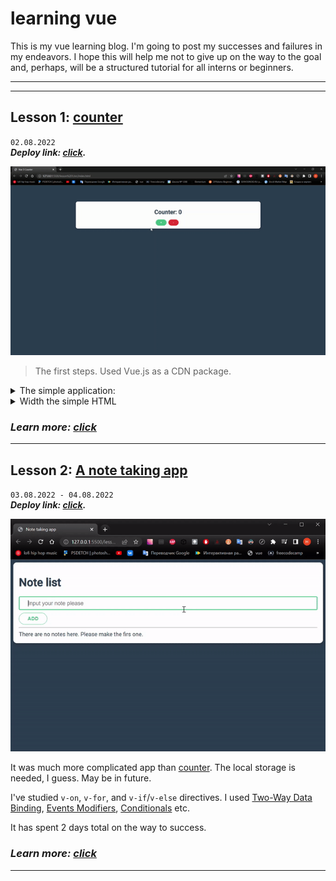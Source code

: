 # learning vue
This is my vue learning blog.
I'm going to post my successes and failures in my endeavors. I hope this will help me not to give up on the way to the goal and, perhaps, will be a structured tutorial for all interns or beginners.

***
***
## Lesson 1: [counter](https://github.com/syrovezhko/learning-vue/tree/lesson1/lesson%201)

`02.08.2022`  
***Deploy link: [click](https://syrovezhko.github.io/learning-vue/lesson%201/src/).***


![image](https://github.com/syrovezhko/learning-vue/blob/lesson1/lesson%201/counter.gif)

> The first steps. Used Vue.js as a CDN package.

<details>
<summary>The simple application:</summary>

```JS
const App = {
  data() {
    return {
      counter: 0
    }
  }
}

Vue.createApp(App).mount('#app')
```
</details>

<details>
<summary>Width the simple HTML</summary>

```HTML
<!DOCTYPE html>
<html lang="en">
  <head>
    <meta charset="UTF-8" />
    <meta name="viewport" content="width=device-width, initial-scale=1.0" />
    <title>Vue 3 Counter</title>
    <link rel="stylesheet" href="style.css" />
  </head>
  <body>
    <div class="container pt-5" id="app">
      <div class="card center">
        <h1>Counter: {{ counter }}</h1>
        <div>
          <button class="btn primary" v-on:click="counter++">+</button>
          <button class="btn danger" v-on:click="counter > 0 ? counter-- : 0">-</button>
        </div>
      </div>
    </div>
    <script src="https://unpkg.com/vue@next"></script>
    <script src="app.js"></script>
  </body>
</html>
```
</details>

### ***Learn more: [click](https://github.com/syrovezhko/learning-vue/tree/lesson1/lesson%201)***

***

## Lesson 2: [A note taking app](https://github.com/syrovezhko/learning-vue/tree/lesson2/lesson%202)

`03.08.2022 - 04.08.2022`  
***Deploy link: [click](https://syrovezhko.github.io/learning-vue/lesson%202/src/).***


![image](https://github.com/syrovezhko/learning-vue/blob/lesson2/lesson%202/note_taking_app.gif)

It was much more complicated app than [counter](https://github.com/syrovezhko/learning-vue/tree/lesson1/lesson%201). The local storage is needed, I guess. May be in future.

I've studied `v-on`, `v-for`, and `v-if`/`v-else` directives. I used [Two-Way Data Binding](https://github.com/syrovezhko/learning-vue/tree/lesson2/lesson%202#step-2-two-way-data-binding), [Events Modifiers](https://github.com/syrovezhko/learning-vue/tree/lesson2/lesson%202#step-5-events-modifiers), [Conditionals](https://github.com/syrovezhko/learning-vue/tree/lesson2/lesson%202#step-6-conditionals) etc.  

It has spent 2 days total on the way to success.

### ***Learn more: [click](https://github.com/syrovezhko/learning-vue/tree/lesson2/lesson%202)***

***